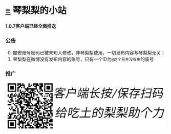 # [≡][] 琴梨梨的小站  
#### 1.0.7客户端已经全面推送  
  
  
  
### 公告     
0. 酷安账号密码已被未知人修改，非琴梨梨使用，一切发布内容与琴梨梨无关！  
1. 琴梨梨在微博没有发布内容的账号，只有一个ID为`@这个号并没有用`的废号  
  

### 推广  
![双十一助力](PicStorge/AD/1111zhuli.png)


















[≡]: Guide.md

<link rel="preload" href="https://qinlili.bid/Guide.html" >
